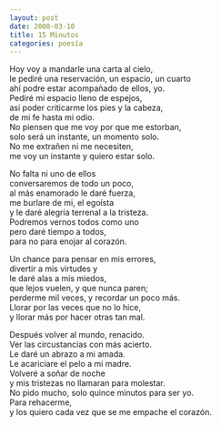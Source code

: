 ```yaml
---
layout: post
date: 2008-03-10
title: 15 Minutos
categories: poesía
---
```


Hoy voy a mandarle una carta al cielo,  
le pediré una reservación, un espacio, un cuarto  
ahí podre estar acompañado de ellos, yo.  
Pediré mi espacio lleno de espejos,  
así poder criticarme los pies y la cabeza,  
de mi fe hasta mi odio.  
No piensen que me voy por que me estorban,  
solo será un instante, un momento solo.  
No me extrañen ni me necesiten,  
me voy un instante y quiero estar solo.

<!--more-->

No falta ni uno de ellos  
conversaremos de todo un poco,  
al más enamorado le daré fuerza,  
me burlare de mi, el egoísta  
y le daré alegría terrenal a la tristeza.  
Podremos vernos todos como uno  
pero daré tiempo a todos,  
para no para enojar al corazón.

Un chance para pensar en mis errores,  
divertir a mis virtudes y  
le daré alas a mis miedos,  
que lejos vuelen, y que nunca paren;   
perderme mil veces, y recordar un poco más.  
Llorar por las veces que no lo hice,  
y llorar más por hacer otras tan mal.  

Después volver al mundo, renacido.  
Ver las circustancias con más acierto.  
Le daré un abrazo a mi amada.  
Le acariciare el pelo a mi madre.  
Volveré a soñar de noche   
y mis tristezas no llamaran para molestar.  
No pido mucho, solo quince minutos para ser yo.  
Para rehacerme,  
y los quiero cada vez que se me empache el corazón.
